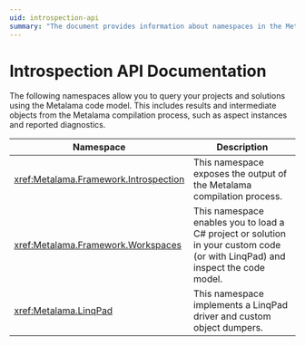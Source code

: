 ```yaml
---
uid: introspection-api
summary: "The document provides information about namespaces in the Metalama code model that allow querying of projects and solutions, including the compilation process output."
---
```


# Introspection API Documentation

The following namespaces allow you to query your projects and solutions using the Metalama code model. This includes results and intermediate objects from the Metalama compilation process, such as aspect instances and reported diagnostics.

| Namespace                             | Description                                                                                                                |
|---------------------------------------|----------------------------------------------------------------------------------------------------------------------------|
| <xref:Metalama.Framework.Introspection> | This namespace exposes the output of the Metalama compilation process. |
| <xref:Metalama.Framework.Workspaces> | This namespace enables you to load a C# project or solution in your custom code (or with LinqPad) and inspect the code model. |
| <xref:Metalama.LinqPad> | This namespace implements a LinqPad driver and custom object dumpers. |

